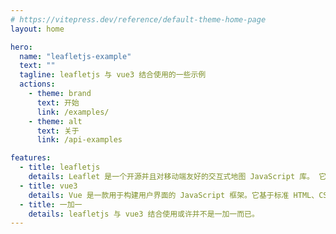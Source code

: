 ```yaml
---
# https://vitepress.dev/reference/default-theme-home-page
layout: home

hero:
  name: "leafletjs-example"
  text: ""
  tagline: leafletjs 与 vue3 结合使用的一些示例
  actions:
    - theme: brand
      text: 开始
      link: /examples/
    - theme: alt
      text: 关于
      link: /api-examples

features:
  - title: leafletjs
    details: Leaflet 是一个开源并且对移动端友好的交互式地图 JavaScript 库。 它大小仅仅只有 42 KB of JS, 并且拥有绝大部分开发者所需要的所有地图特性 。
  - title: vue3
    details: Vue 是一款用于构建用户界面的 JavaScript 框架。它基于标准 HTML、CSS 和 JavaScript 构建，并提供了一套声明式的、组件化的编程模型，帮助你高效地开发用户界面。
  - title: 一加一
    details: leafletjs 与 vue3 结合使用或许并不是一加一而已。
---
```



